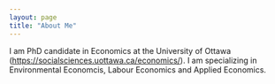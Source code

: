 ```yaml
---
layout: page
title: "About Me"
---
```


I am PhD candidate in Economics at the University of Ottawa (https://socialsciences.uottawa.ca/economics/). I am specializing in Environmental Economcis, Labour Economics and Applied Economics.
